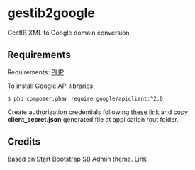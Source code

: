 # gestib2google
GestIB XML to Google domain conversion

## Requirements
Requirements: [PHP](http://www.php.net/).

To install Google API libraries:
```
$ php composer.phar require google/apiclient:^2.0
```
Create authorization credentials following [these link](https://developers.google.com/api-client-library/php/auth/web-app) and copy **client_secret.json** generated file at application rout folder.

## Credits
Based on Start Bootstrap SB Admin theme. [Link](https://github.com/BlackrockDigital/startbootstrap-sb-admin/)